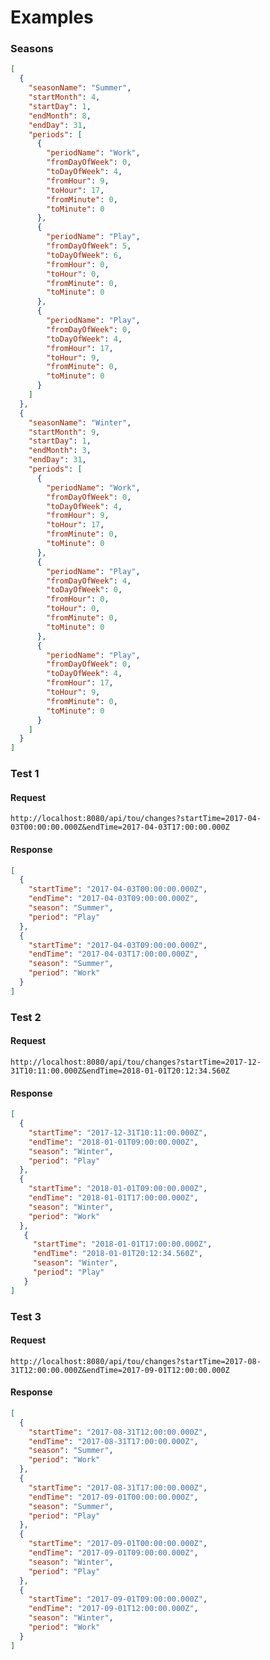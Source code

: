 # Examples

### Seasons

```json
[
  {
    "seasonName": "Summer",
    "startMonth": 4,
    "startDay": 1,
    "endMonth": 8,
    "endDay": 31,
    "periods": [
      {
        "periodName": "Work",
        "fromDayOfWeek": 0,
        "toDayOfWeek": 4,
        "fromHour": 9,
        "toHour": 17,
        "fromMinute": 0,
        "toMinute": 0
      },
      {
        "periodName": "Play",
        "fromDayOfWeek": 5,
        "toDayOfWeek": 6,
        "fromHour": 0,
        "toHour": 0,
        "fromMinute": 0,
        "toMinute": 0
      },
      {
        "periodName": "Play",
        "fromDayOfWeek": 0,
        "toDayOfWeek": 4,
        "fromHour": 17,
        "toHour": 9,
        "fromMinute": 0,
        "toMinute": 0
      }
    ]
  },
  {
    "seasonName": "Winter",
    "startMonth": 9,
    "startDay": 1,
    "endMonth": 3,
    "endDay": 31,
    "periods": [
      {
        "periodName": "Work",
        "fromDayOfWeek": 0,
        "toDayOfWeek": 4,
        "fromHour": 9,
        "toHour": 17,
        "fromMinute": 0,
        "toMinute": 0
      },
      {
        "periodName": "Play",
        "fromDayOfWeek": 4,
        "toDayOfWeek": 0,
        "fromHour": 0,
        "toHour": 0,
        "fromMinute": 0,
        "toMinute": 0
      },
      {
        "periodName": "Play",
        "fromDayOfWeek": 0,
        "toDayOfWeek": 4,
        "fromHour": 17,
        "toHour": 9,
        "fromMinute": 0,
        "toMinute": 0
      }
    ]
  }
]
```

### Test 1

#### Request

`http://localhost:8080/api/tou/changes?startTime=2017-04-03T00:00:00.000Z&endTime=2017-04-03T17:00:00.000Z`

#### Response

```json
[
  {
    "startTime": "2017-04-03T00:00:00.000Z",
    "endTime": "2017-04-03T09:00:00.000Z",
    "season": "Summer",
    "period": "Play"
  },
  {
    "startTime": "2017-04-03T09:00:00.000Z",
    "endTime": "2017-04-03T17:00:00.000Z",
    "season": "Summer",
    "period": "Work"
  }
]
```

### Test 2

#### Request

`http://localhost:8080/api/tou/changes?startTime=2017-12-31T10:11:00.000Z&endTime=2018-01-01T20:12:34.560Z`

#### Response

```json
[
  {
    "startTime": "2017-12-31T10:11:00.000Z",
    "endTime": "2018-01-01T09:00:00.000Z",
    "season": "Winter",
    "period": "Play"
  },
  {
    "startTime": "2018-01-01T09:00:00.000Z",
    "endTime": "2018-01-01T17:00:00.000Z",
    "season": "Winter",
    "period": "Work"
  },
   {
     "startTime": "2018-01-01T17:00:00.000Z",
     "endTime": "2018-01-01T20:12:34.560Z",
     "season": "Winter",
     "period": "Play"
   }
]
```

### Test 3

#### Request

`http://localhost:8080/api/tou/changes?startTime=2017-08-31T12:00:00.000Z&endTime=2017-09-01T12:00:00.000Z`

#### Response

```json
[
  {
    "startTime": "2017-08-31T12:00:00.000Z",
    "endTime": "2017-08-31T17:00:00.000Z",
    "season": "Summer",
    "period": "Work"
  },
  {
    "startTime": "2017-08-31T17:00:00.000Z",
    "endTime": "2017-09-01T00:00:00.000Z",
    "season": "Summer",
    "period": "Play"
  },
  {
    "startTime": "2017-09-01T00:00:00.000Z",
    "endTime": "2017-09-01T09:00:00.000Z",
    "season": "Winter",
    "period": "Play"
  },
  {
    "startTime": "2017-09-01T09:00:00.000Z",
    "endTime": "2017-09-01T12:00:00.000Z",
    "season": "Winter",
    "period": "Work"
  }
]
```